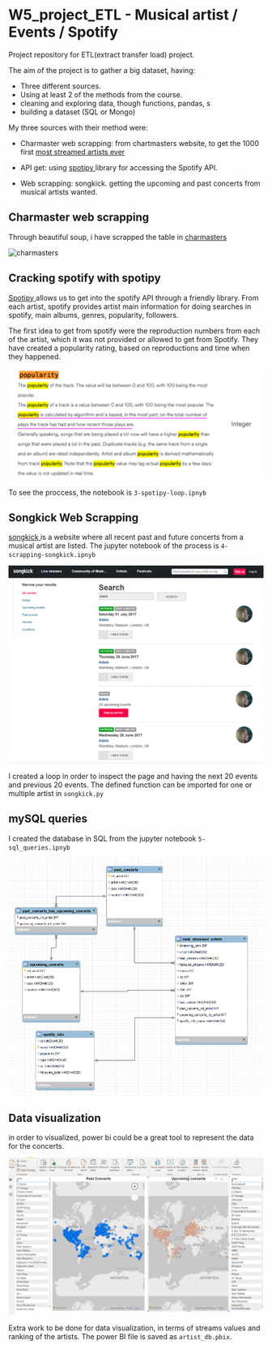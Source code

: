# W5_project_ETL - Musical artist / Events / Spotify

Project repository for ETL(extract transfer load) project.

The aim of the project is to gather a big dataset, having:
- Three different sources.
- Using at least 2 of the methods from the course. 
- cleaning and exploring data, though functions, pandas, s
- building a dataset (SQL or Mongo)


My three sources with their method were:
- Charmaster web scrapping: from chartmasters website, to get the 1000 first [most streamed artists ever](https://chartmasters.org/most-streamed-artists-ever-on-spotify/)

- API get: using [spotipy ](https://spotipy.readthedocs.io/en/2.19.0/) library for accessing the Spotify API. 

- Web scrapping: songkick. getting the upcoming and past concerts from musical artists wanted. 

## Charmaster web scrapping
Through beautiful soup, i have scrapped the table in [charmasters](https://chartmasters.org/most-streamed-artists-ever-on-spotify/)

![charmasters](/mnt/c/Users/Palmira/Desktop/Ironhack/Semana4/project_ETL/images/charmasters.png)



## Cracking spotify with spotipy 
[Spotipy ](https://spotipy.readthedocs.io/en/2.19.0/) allows us to get into the spotify API through a friendly library. 
From each artist, spotify provides artist main information for doing searches in spotify, main albums, genres, popularity, followers. 

The first idea to get from spotify were the reproduction numbers from each of the artist, which it was not provided or allowed to get from Spotify. They have created a popularity rating, based on reproductions and time when they happened. 

![Spotipy](https://github.com/evaarquero/project_ETL/blob/main/images/popularity.PNG)

To see the proccess, the notebook is  `3-spotipy-loop.ipnyb`

## Songkick Web Scrapping 
[songkick ](https://www.songkick.com/) is a website where all recent past and future concerts from a musical artist are listed. The jupyter notebook of the process is  `4-scrapping-songkick.ipnyb`


![songkick](https://github.com/evaarquero/project_ETL/blob/main/images/songkick.PNG)


I created a loop in order to inspect the page and having the next 20 events and previous 20 events. The defined function can be imported for one or multiple artist in `songkick.py`


## mySQL queries
I created the database in SQL from the jupyter notebook `5-sql_queries.ipnyb`

![Power_BI](https://github.com/evaarquero/project_ETL/blob/main/images/mySQL.PNG)

## Data visualization
in order to visualized, power bi could be a great tool to represent the data for the concerts.

![Power_BI](https://github.com/evaarquero/project_ETL/blob/main/images/power_BI.PNG)

Extra work to be done for data visualization, in terms of streams values and ranking of the artists. The power BI file is saved as `artist_db.pbix`. 


